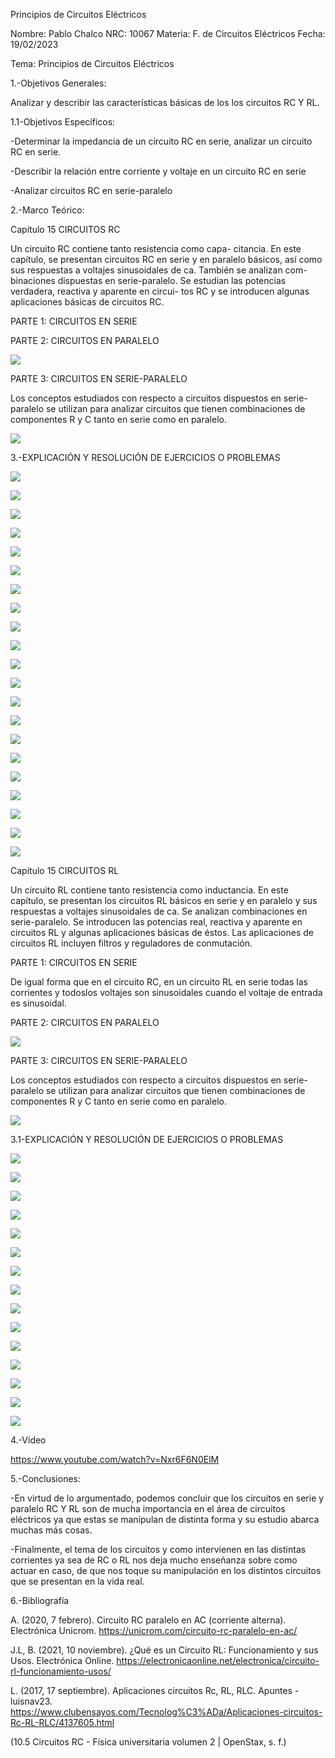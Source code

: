 Principios de Circuitos Eléctricos

Nombre: Pablo Chalco   NRC: 10067  Materia: F. de Circuitos Eléctricos   Fecha: 19/02/2023 

Tema: Principios de Circuitos Eléctricos

1.-Objetivos Generales: 

Analizar y describir las características básicas de los los circuitos RC Y RL.

1.1-Objetivos Específicos:

-Determinar la impedancia de un circuito RC en serie, analizar un circuito RC en serie.

-Describir la relación entre corriente y voltaje en un circuito RC en serie

-Analizar circuitos RC en serie-paralelo

2.-Marco Teórico:

Capitulo 15 CIRCUITOS RC

Un circuito RC contiene tanto resistencia como capa- citancia. En este capítulo, se presentan circuitos RC en serie y en paralelo 
básicos, así como sus respuestas a voltajes sinusoidales de ca. También se analizan com- binaciones dispuestas en serie-paralelo. 
Se estudian las potencias verdadera, reactiva y aparente en circui- tos RC y se introducen algunas aplicaciones básicas de circuitos RC.

PARTE 1: CIRCUITOS EN SERIE

PARTE 2: CIRCUITOS EN PARALELO

![](https://github.com/phchalco/Tarea8/blob/main/V1.png)

PARTE 3: CIRCUITOS EN SERIE-PARALELO

Los conceptos estudiados con respecto a circuitos dispuestos en serie-paralelo se utilizan para analizar circuitos que tienen combinaciones 
de componentes R y C tanto en serie como en paralelo.

![](https://github.com/phchalco/Tarea8/blob/main/V2.png)

3.-EXPLICACIÓN Y RESOLUCIÓN DE EJERCICIOS O PROBLEMAS


![](https://github.com/phchalco/Tarea8/blob/main/G1.jpg)

![](https://github.com/phchalco/Tarea8/blob/main/G2.jpg)

![](https://github.com/phchalco/Tarea8/blob/main/G3.jpg)

![](https://github.com/phchalco/Tarea8/blob/main/G4.jpg)

![](https://github.com/phchalco/Tarea8/blob/main/G5.jpg)

![](https://github.com/phchalco/Tarea8/blob/main/G6.jpg)

![](https://github.com/phchalco/Tarea8/blob/main/G7.jpg)

![](https://github.com/phchalco/Tarea8/blob/main/G8.jpg)

![](https://github.com/phchalco/Tarea8/blob/main/G9.jpg)

![](https://github.com/phchalco/Tarea8/blob/main/G10.jpg)

![](https://github.com/phchalco/Tarea8/blob/main/G11.jpg)

![](https://github.com/phchalco/Tarea8/blob/main/G12.jpg)

![](https://github.com/phchalco/Tarea8/blob/main/G13.jpg)

![](https://github.com/phchalco/Tarea8/blob/main/G14.jpg)

![](https://github.com/phchalco/Tarea8/blob/main/G15.jpg)

![](https://github.com/phchalco/Tarea8/blob/main/G16.jpg)

![](https://github.com/phchalco/Tarea8/blob/main/G17.jpg)

![](https://github.com/phchalco/Tarea8/blob/main/G18.jpg)

![](https://github.com/phchalco/Tarea8/blob/main/G19.jpg)

![](https://github.com/phchalco/Tarea8/blob/main/G20.jpg)

![](https://github.com/phchalco/Tarea8/blob/main/G21.jpg)

Capitulo 15 CIRCUITOS RL

Un circuito RL contiene tanto resistencia como inductancia. En este capítulo, se presentan los circuitos RL básicos en serie y en paralelo 
y sus respuestas a voltajes sinusoidales de ca. Se analizan combinaciones en serie-paralelo. Se introducen las potencias real, reactiva 
y aparente en circuitos RL y algunas aplicaciones básicas de éstos. Las aplicaciones de circuitos RL incluyen filtros y reguladores de 
conmutación.

PARTE 1: CIRCUITOS EN SERIE

De igual forma que en el circuito RC, en un circuito RL en serie todas las corrientes y todoslos voltajes son sinusoidales cuando el voltaje 
de entrada es sinusoidal.

PARTE 2: CIRCUITOS EN PARALELO

![](https://github.com/phchalco/Tarea8/blob/main/V3.png)

PARTE 3: CIRCUITOS EN SERIE-PARALELO

Los conceptos estudiados con respecto a circuitos dispuestos en serie-paralelo se utilizan para analizar circuitos que tienen combinaciones 
de componentes R y C tanto en serie como en paralelo.

![](https://github.com/phchalco/Tarea8/blob/main/V4.png)

3.1-EXPLICACIÓN Y RESOLUCIÓN DE EJERCICIOS O PROBLEMAS

![](https://github.com/phchalco/Tarea8/blob/main/K1.jpg)

![](https://github.com/phchalco/Tarea8/blob/main/K2.jpg)

![](https://github.com/phchalco/Tarea8/blob/main/K3.jpg)

![](https://github.com/phchalco/Tarea8/blob/main/K4.jpg)

![](https://github.com/phchalco/Tarea8/blob/main/K5.jpg)

![](https://github.com/phchalco/Tarea8/blob/main/K6.jpg)

![](https://github.com/phchalco/Tarea8/blob/main/K7.jpg)

![](https://github.com/phchalco/Tarea8/blob/main/K8.jpg)

![](https://github.com/phchalco/Tarea8/blob/main/K9.jpg)

![](https://github.com/phchalco/Tarea8/blob/main/K10.jpg)

![](https://github.com/phchalco/Tarea8/blob/main/K11.jpg)

![](https://github.com/phchalco/Tarea8/blob/main/K12.jpg)

![](https://github.com/phchalco/Tarea8/blob/main/K13.jpg)

![](https://github.com/phchalco/Tarea8/blob/main/K14.jpg)

![](https://github.com/phchalco/Tarea8/blob/main/K15.jpg)

4.-Video

https://www.youtube.com/watch?v=Nxr6F6N0ElM

5.-Conclusiones:

-En virtud de lo argumentado, podemos concluir que los circuitos en serie y paralelo RC Y RL son de mucha importancia en el área de circuitos eléctricos 
ya que estas se manipulan de distinta forma y su estudio abarca muchas más cosas.

-Finalmente, el tema de los circuitos y como intervienen en las distintas corrientes ya sea de RC o RL nos deja mucho enseñanza sobre como actuar en caso, de que nos toque su manipulación en los distintos circuitos que se presentan en la vida real.

6.-Bibliografía

A. (2020, 7 febrero). Circuito RC paralelo en AC (corriente alterna). Electrónica Unicrom. https://unicrom.com/circuito-rc-paralelo-en-ac/

J.L, B. (2021, 10 noviembre). ¿Qué es un Circuito RL: Funcionamiento y sus Usos. Electrónica Online. https://electronicaonline.net/electronica/circuito-rl-funcionamiento-usos/

L. (2017, 17 septiembre). Aplicaciones circuitos Rc, RL, RLC. Apuntes - luisnav23. https://www.clubensayos.com/Tecnolog%C3%ADa/Aplicaciones-circuitos-Rc-RL-RLC/4137605.html

(10.5 Circuitos RC - Física universitaria volumen 2 | OpenStax, s. f.)
